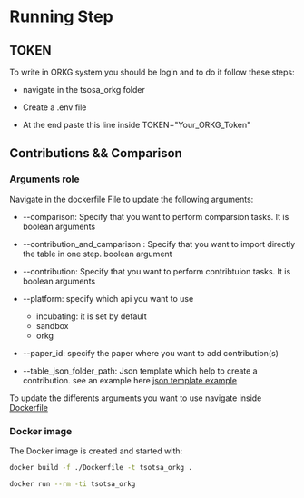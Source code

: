 # Running Step

## TOKEN

To write in ORKG system you should be login and to do it follow these steps:

- navigate in the tsosa_orkg folder

- Create a .env file
- At the end paste this line inside TOKEN="Your_ORKG_Token"

## Contributions &&  Comparison

### Arguments role

Navigate in the dockerfile File to update the following arguments:

- --comparison: Specify that you want to perform comparsion tasks. It is boolean arguments
- --contribution_and_camparison : Specify that you want to import directly the table in one step. boolean argument
- --contribution: Specify that you want to perform contribtuion tasks. It is boolean arguments
  
- --platform: specify which api you want to use
  - incubating: it is set by default
  - sandbox
  - orkg
  
- --paper_id: specify the paper where you want to add contribution(s)
  
- --table_json_folder_path: Json template which help to create a contribution. see an example here [json template example](./tsotsa_orkg/data/contributions/full_json_template.json)

To update the differents arguments you want to use navigate inside [Dockerfile](./Dockerfile.comparison)

### Docker image

The  Docker image is created and started with:

```sh
docker build -f ./Dockerfile -t tsotsa_orkg .
```

```sh
docker run --rm -ti tsotsa_orkg
```
